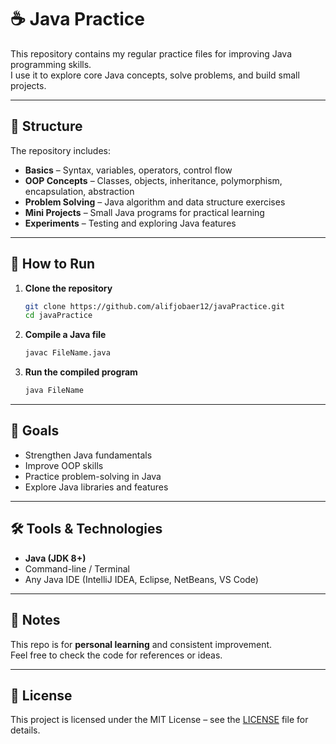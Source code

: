 # ☕ Java Practice

This repository contains my regular practice files for improving Java programming skills.  
I use it to explore core Java concepts, solve problems, and build small projects.

---

## 📂 Structure
The repository includes:
- **Basics** – Syntax, variables, operators, control flow
- **OOP Concepts** – Classes, objects, inheritance, polymorphism, encapsulation, abstraction
- **Problem Solving** – Java algorithm and data structure exercises
- **Mini Projects** – Small Java programs for practical learning
- **Experiments** – Testing and exploring Java features

---

## 🚀 How to Run
1. **Clone the repository**
   ```bash
   git clone https://github.com/alifjobaer12/javaPractice.git
   cd javaPractice
   ```
2. **Compile a Java file**
   ```bash
   javac FileName.java
   ```
3. **Run the compiled program**
   ```bash
   java FileName
   ```

---

## 🎯 Goals
- Strengthen Java fundamentals
- Improve OOP skills
- Practice problem-solving in Java
- Explore Java libraries and features

---

## 🛠 Tools & Technologies
- **Java (JDK 8+)**
- Command-line / Terminal
- Any Java IDE (IntelliJ IDEA, Eclipse, NetBeans, VS Code)

---

## 📌 Notes
This repo is for **personal learning** and consistent improvement.  
Feel free to check the code for references or ideas.

---

## 📄 License
This project is licensed under the MIT License – see the [LICENSE](LICENSE) file for details.
